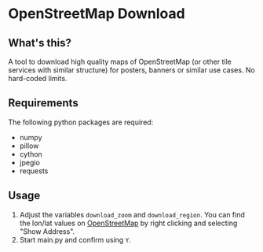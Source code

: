 # OpenStreetMap Download
## What's this?
A tool to download high quality maps of OpenStreetMap (or other tile services with similar structure) for posters, banners or similar use cases. No hard-coded limits.

## Requirements
The following python packages are required:

 - numpy
 - pillow
 - cython
 - jpegio
 - requests

## Usage
 1. Adjust the variables `download_zoom` and `download_region`. You can find the lon/lat values on [OpenStreetMap](https://openstreetmap.org/) by right clicking and selecting "Show Address".
 2. Start main.py and confirm using `Y`.
